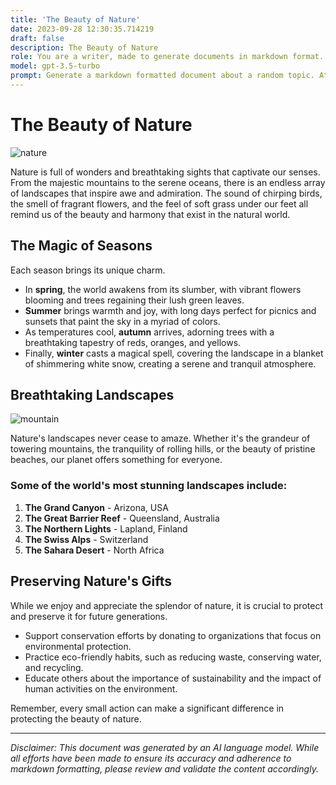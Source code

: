```yaml
---
title: 'The Beauty of Nature'
date: 2023-09-28 12:30:35.714219
draft: false
description: The Beauty of Nature
role: You are a writer, made to generate documents in markdown format. It is very important that all of the documents you generate are in valid markdown format.
model: gpt-3.5-turbo
prompt: Generate a markdown formatted document about a random topic. At the bottom, include a disclaimer explaining that the document was generated by you. The first line of the document should be the title. Make sure that the entire document is in proper markdown format, using a mix of various tags to make the document visually appealing.
---
```


# The Beauty of Nature

![nature](https://example.com/nature.jpg)

Nature is full of wonders and breathtaking sights that captivate our senses. From the majestic mountains to the serene oceans, there is an endless array of landscapes that inspire awe and admiration. The sound of chirping birds, the smell of fragrant flowers, and the feel of soft grass under our feet all remind us of the beauty and harmony that exist in the natural world.

## The Magic of Seasons

Each season brings its unique charm. 

- In **spring**, the world awakens from its slumber, with vibrant flowers blooming and trees regaining their lush green leaves.
- **Summer** brings warmth and joy, with long days perfect for picnics and sunsets that paint the sky in a myriad of colors.
- As temperatures cool, **autumn** arrives, adorning trees with a breathtaking tapestry of reds, oranges, and yellows.
- Finally, **winter** casts a magical spell, covering the landscape in a blanket of shimmering white snow, creating a serene and tranquil atmosphere.

## Breathtaking Landscapes

![mountain](https://example.com/mountain.jpg)

Nature's landscapes never cease to amaze. Whether it's the grandeur of towering mountains, the tranquility of rolling hills, or the beauty of pristine beaches, our planet offers something for everyone.

### Some of the world's most stunning landscapes include:

1. **The Grand Canyon** - Arizona, USA
2. **The Great Barrier Reef** - Queensland, Australia
3. **The Northern Lights** - Lapland, Finland
4. **The Swiss Alps** - Switzerland
5. **The Sahara Desert** - North Africa

## Preserving Nature's Gifts

While we enjoy and appreciate the splendor of nature, it is crucial to protect and preserve it for future generations. 

- Support conservation efforts by donating to organizations that focus on environmental protection.
- Practice eco-friendly habits, such as reducing waste, conserving water, and recycling.
- Educate others about the importance of sustainability and the impact of human activities on the environment.

Remember, every small action can make a significant difference in protecting the beauty of nature.

---

*Disclaimer: This document was generated by an AI language model. While all efforts have been made to ensure its accuracy and adherence to markdown formatting, please review and validate the content accordingly.*